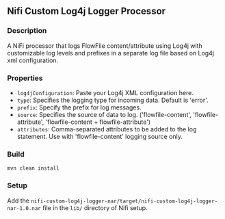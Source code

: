 ## Nifi Custom Log4j Logger Processor

### Description

A NiFi processor that logs FlowFile content/attribute using Log4j with customizable log levels and prefixes in a separate log file based on Log4j xml configuration.

### Properties

- `log4jConfiguration`: Paste your Log4j XML configuration here.
- `type`: Specifies the logging type for incoming data. Default is 'error'.
- `prefix`: Specify the prefix for log messages.
- `source`: Specifies the source of data to log. ('flowfile-content', 'flowfile-attribute', 'flowfile-content + flowfile-attribute')
- `attributes`: Comma-separated attributes to be added to the log statement. Use with 'flowfile-content' logging source only.

### Build

`mvn clean install`

### Setup

Add the `nifi-custom-log4j-logger-nar/target/nifi-custom-log4j-logger-nar-1.0.nar` file in the `lib/` directory of Nifi setup.

